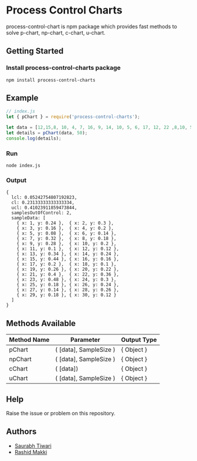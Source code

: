 # Process Control Charts
process-control-chart is npm package which provides fast methods to solve p-chart, np-chart, c-chart, u-chart.

## Getting Started

### Install process-control-charts package

```
npm install process-control-charts
```

## Example

```js
// index.js
let { pChart } = require('process-control-charts');

let data = [12,15,8, 10, 4, 7, 16, 9, 14, 10, 5, 6, 17, 12, 22 ,8,10, 5 , 13, 11, 20, 18, 24, 15, 9, 12, 7, 13, 9, 6];
let details = pChart(data, 50);
console.log(details);
```

### Run
```
node index.js
```

### Output
```
{
  lcl: 0.05242754807192823,
  cl: 0.23133333333333334,
  ucl: 0.41023911859473844,
  samplesOutOfControl: 2,
  sampleData: [
    { x: 1, y: 0.24 },  { x: 2, y: 0.3 },
    { x: 3, y: 0.16 },  { x: 4, y: 0.2 },
    { x: 5, y: 0.08 },  { x: 6, y: 0.14 },
    { x: 7, y: 0.32 },  { x: 8, y: 0.18 },
    { x: 9, y: 0.28 },  { x: 10, y: 0.2 },
    { x: 11, y: 0.1 },  { x: 12, y: 0.12 },
    { x: 13, y: 0.34 }, { x: 14, y: 0.24 },
    { x: 15, y: 0.44 }, { x: 16, y: 0.16 },
    { x: 17, y: 0.2 },  { x: 18, y: 0.1 },
    { x: 19, y: 0.26 }, { x: 20, y: 0.22 },
    { x: 21, y: 0.4 },  { x: 22, y: 0.36 },
    { x: 23, y: 0.48 }, { x: 24, y: 0.3 },
    { x: 25, y: 0.18 }, { x: 26, y: 0.24 },
    { x: 27, y: 0.14 }, { x: 28, y: 0.26 },
    { x: 29, y: 0.18 }, { x: 30, y: 0.12 }
  ]
}
```

## Methods Available
| Method Name   | Parameter              | Output Type   |
| ------------- | ---------------------  | ------------- |
| pChart        | ( [data], SampleSize ) | { Object }    |
| npChart       | ( [data], SampleSize ) | { Object }    |
| cChart        | ( [data])              | { Object }    |
| uChart        | ( [data], SampleSize ) | { Object }    |

## Help
Raise the issue or problem on this repository.

## Authors
* [Saurabh Tiwari](https://github.com/saurabhtiwarii/)
* [Rashid Makki](https://github.com/rashidmakki/)

